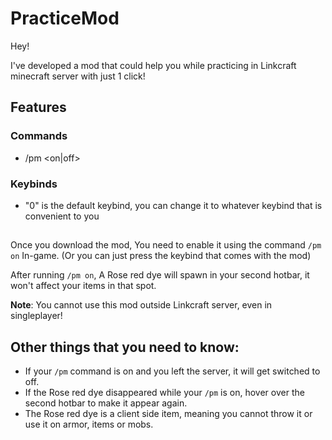 # PracticeMod



Hey!

I've developed a mod that could help you while practicing in Linkcraft minecraft server with just 1 click!

## Features

### Commands
- /pm <on|off>

### Keybinds
- "0" is the default keybind, you can change it to whatever keybind that is convenient to you

##  

Once you download the mod, You need to enable it using the command `/pm on` In-game. (Or you can just press the keybind that comes with the mod)

After running `/pm on`, A Rose red dye will spawn in your second hotbar, it won't affect your items in that spot.

**Note**: You cannot use this mod outside Linkcraft server, even in singleplayer!



## Other things that you need to know:

- If your `/pm` command is on and you left the server, it will get switched to off.
- If the Rose red dye disappeared while your `/pm` is on, hover over the second hotbar to make it appear again.
- The Rose red dye is a client side item, meaning you cannot throw it or use it on armor, items or mobs.
